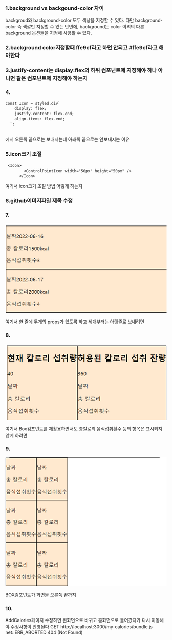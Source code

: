 ### 1.background vs backgound-color 차이

backgroud와 background-color 모두 색상을 지정할 수 있다. 다만 background-color 즉 색깔만 지정할 수 있는 반면에, background는 color 이외의 다른 background 옵션들을 지정해 사용할 수 있다.

### 2.background color지정할때 ffe9cf라고 하면 안되고 #ffe9cf라고 해야한다

### 3.justify-content는 display:flex의 하위 컴포넌트에 지정해야 하나 아니면 같은 컴포넌트에 지정해야 하는지

### 4.
```
const Icon = styled.div`
    display: flex;
    justify-content: flex-end;
    align-items: flex-end;
  `;
  
  ```
  에서 오른쪽 끝으로는 보내지는데 아래쪽 끝으로는 안보내지는 이유
  
  
### 5.icon크기 조절

```
 <Icon>
        <ControlPointIcon width="50px" height="50px" />
      </Icon>
```
여기서 icon크기 조절 방법 어떻게 하는지

### 6.github이미지파일 제목 수정

### 7.

![이미지](../img/12345.PNG)

여기서 한 줄에 두개의 props가 있도록 하고 세개부터는 아랫줄로 보내려면

### 8.

![이미지](../img/12345-1.PNG)

여기서 Box컴포넌트를 재활용하면서도
총칼로리 음식섭취횟수 등의 항목은 표시되지 않게 하려면

### 9.

![이미지](../img/12345-2.PNG)

BOX컴포넌트가 화면을 오른쪽 끝까지 

### 10.
AddCalories페이지 수정하면 흰화면으로 바뀌고 홈화면으로 들어갔다가 다시 이동해야 수정사항이 반영된다
GET http://localhost:3000/my-calories/bundle.js net::ERR_ABORTED 404 (Not Found)
